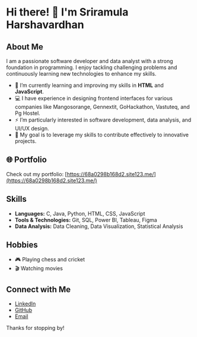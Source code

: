 # Hi there! 👋 I'm Sriramula Harshavardhan

## About Me
I am a passionate software developer and data analyst with a strong foundation in programming. I enjoy tackling challenging problems and continuously learning new technologies to enhance my skills.

- 🌱 I’m currently learning and improving my skills in **HTML** and **JavaScript**.
- 💻 I have experience in designing frontend interfaces for various companies like Mangosorange, Gennextit, GoHackathon, Vastuteq, and Pg Hostel.
- ⚡ I’m particularly interested in software development, data analysis, and UI/UX design.
- 🎯 My goal is to leverage my skills to contribute effectively to innovative projects.
## 🌐 Portfolio
Check out my portfolio: [https://68a0298b168d2.site123.me/](https://68a0298b168d2.site123.me/)

## Skills
- **Languages:** C, Java, Python, HTML, CSS, JavaScript
- **Tools & Technologies:** Git, SQL, Power BI, Tableau, Figma
- **Data Analysis:** Data Cleaning, Data Visualization, Statistical Analysis

## Hobbies
- 🎮 Playing chess and cricket
- 🎬 Watching movies

## Connect with Me
- [LinkedIn](https://www.linkedin.com/in/harsha-varma-sriramula)
- [GitHub](https://github.com/Harshavarma66)
- [Email](mailto:sriramulaharshavarma66@gmail.com)

Thanks for stopping by!
